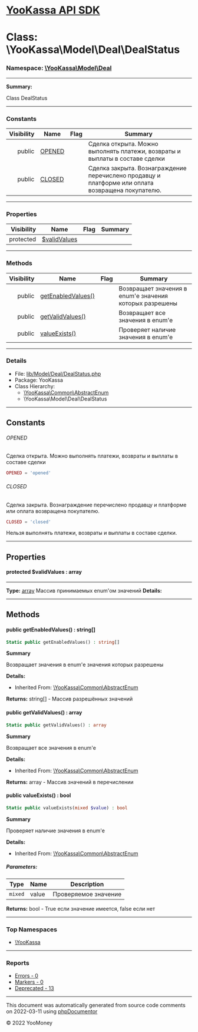 # [YooKassa API SDK](../home.md)

# Class: \YooKassa\Model\Deal\DealStatus
### Namespace: [\YooKassa\Model\Deal](../namespaces/yookassa-model-deal.md)
---
**Summary:**

Class DealStatus


---
### Constants
| Visibility | Name | Flag | Summary |
| ----------:| ---- | ---- | ------- |
| public | [OPENED](../classes/YooKassa-Model-Deal-DealStatus.md#constant_OPENED) |  | Сделка открыта. Можно выполнять платежи, возвраты и выплаты в составе сделки |
| public | [CLOSED](../classes/YooKassa-Model-Deal-DealStatus.md#constant_CLOSED) |  | Сделка закрыта. Вознаграждение перечислено продавцу и платформе или оплата возвращена покупателю. |

---
### Properties
| Visibility | Name | Flag | Summary |
| ----------:| ---- | ---- | ------- |
| protected | [$validValues](../classes/YooKassa-Model-Deal-DealStatus.md#property_validValues) |  |  |

---
### Methods
| Visibility | Name | Flag | Summary |
| ----------:| ---- | ---- | ------- |
| public | [getEnabledValues()](../classes/YooKassa-Common-AbstractEnum.md#method_getEnabledValues) |  | Возвращает значения в enum'е значения которых разрешены |
| public | [getValidValues()](../classes/YooKassa-Common-AbstractEnum.md#method_getValidValues) |  | Возвращает все значения в enum'e |
| public | [valueExists()](../classes/YooKassa-Common-AbstractEnum.md#method_valueExists) |  | Проверяет наличие значения в enum'e |

---
### Details
* File: [lib/Model/Deal/DealStatus.php](../../lib/Model/Deal/DealStatus.php)
* Package: YooKassa
* Class Hierarchy: 
  * [\YooKassa\Common\AbstractEnum](../classes/YooKassa-Common-AbstractEnum.md)
  * \YooKassa\Model\Deal\DealStatus

---
## Constants
<a name="constant_OPENED" class="anchor"></a>
###### OPENED
Сделка открыта. Можно выполнять платежи, возвраты и выплаты в составе сделки

```php
OPENED = 'opened'
```


<a name="constant_CLOSED" class="anchor"></a>
###### CLOSED
Сделка закрыта. Вознаграждение перечислено продавцу и платформе или оплата возвращена покупателю.

```php
CLOSED = 'closed'
```

Нельзя выполнять платежи, возвраты и выплаты в составе сделки.


---
## Properties
<a name="property_validValues"></a>
#### protected $validValues : array
---
**Type:** <a href="../array"><abbr title="array">array</abbr></a>
Массив принимаемых enum&#039;ом значений
**Details:**



---
## Methods
<a name="method_getEnabledValues" class="anchor"></a>
#### public getEnabledValues() : string[]

```php
Static public getEnabledValues() : string[]
```

**Summary**

Возвращает значения в enum'е значения которых разрешены

**Details:**
* Inherited From: [\YooKassa\Common\AbstractEnum](../classes/YooKassa-Common-AbstractEnum.md)

**Returns:** string[] - Массив разрешённых значений


<a name="method_getValidValues" class="anchor"></a>
#### public getValidValues() : array

```php
Static public getValidValues() : array
```

**Summary**

Возвращает все значения в enum'e

**Details:**
* Inherited From: [\YooKassa\Common\AbstractEnum](../classes/YooKassa-Common-AbstractEnum.md)

**Returns:** array - Массив значений в перечислении


<a name="method_valueExists" class="anchor"></a>
#### public valueExists() : bool

```php
Static public valueExists(mixed $value) : bool
```

**Summary**

Проверяет наличие значения в enum'e

**Details:**
* Inherited From: [\YooKassa\Common\AbstractEnum](../classes/YooKassa-Common-AbstractEnum.md)

##### Parameters:
| Type | Name | Description |
| ---- | ---- | ----------- |
| <code lang="php">mixed</code> | value  | Проверяемое значение |

**Returns:** bool - True если значение имеется, false если нет



---

### Top Namespaces

* [\YooKassa](../namespaces/yookassa.md)

---

### Reports
* [Errors - 0](../reports/errors.md)
* [Markers - 0](../reports/markers.md)
* [Deprecated - 13](../reports/deprecated.md)

---

This document was automatically generated from source code comments on 2022-03-11 using [phpDocumentor](http://www.phpdoc.org/)

&copy; 2022 YooMoney
